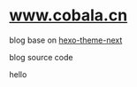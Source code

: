 www.cobala.cn
===============

blog base on [hexo-theme-next](https://github.com/iissnan/hexo-theme-next)


blog source code

hello